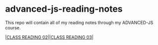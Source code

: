 # advanced-js-reading-notes
This repo will contain all of my reading notes through my ADVANCED-JS course.
<!-- | Reading   |      Links      |   
|----------|:-------------:|
| CLASS READING 02 | [click here](https://github.com/ibrahimalaqoul/advanced-js-reading-notes/blob/main/01-prep-and-tdd.md)   | 
| CLASS READING 03 | [click here](https://github.com/ibrahimalaqoul/advanced-js-reading-notes/blob/main/class03reading.md)   | 
| CLASS READING 04 |   [click here](https://github.com/ibrahimalaqoul/advanced-js-reading-notes/blob/main/class04Reading.md)   | 
| CLASS READING 05 | [click here](https://github.com/ibrahimalaqoul/advanced-js-reading-notes/blob/main/class05reading.md) | 
| CLASS READING 06 | [click here](https://github.com/ibrahimalaqoul/advanced-js-reading-notes/blob/main/class06reading.md) | 
 -->
 |[CLASS READING 02](https://github.com/ibrahimalaqoul/advanced-js-reading-notes/blob/main/01-prep-and-tdd.md)||[CLASS READING 03](https://github.com/ibrahimalaqoul/advanced-js-reading-notes/blob/main/01-prep-and-tdd.md)|

  
